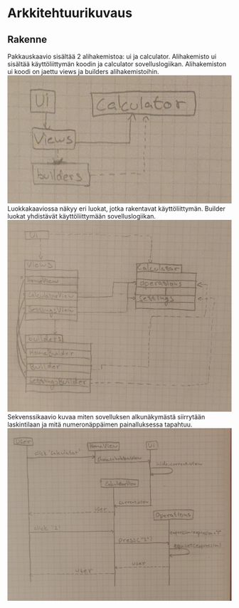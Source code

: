# Arkkitehtuurikuvaus

## Rakenne
Pakkauskaavio sisältää 2 alihakemistoa: ui ja calculator. Alihakemisto ui sisältää käyttöliittymän koodin ja calculator sovelluslogiikan. Alihakemiston ui koodi on jaettu views ja builders alihakemistoihin.
![Pakkauskaavio](./kuvat/Pakkauskaavio.jpg)
Luokkakaaviossa näkyy eri luokat, jotka rakentavat käyttöliittymän. Builder luokat yhdistävät käyttöliittymään sovelluslogiikan.
![Luokkakaavio](./kuvat/Luokkakaavio.jpg)
Sekvenssikaavio kuvaa miten sovelluksen alkunäkymästä siirrytään laskintilaan ja mitä numeronäppäimen painalluksessa tapahtuu.
![Sekvenssikaavio](./kuvat/Sekvenssikaavio1.jpg)

